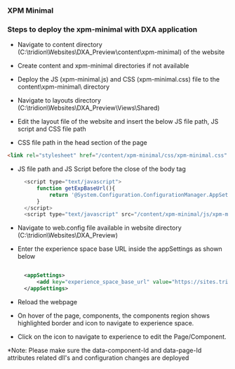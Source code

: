 ### XPM Minimal

### Steps to deploy the xpm-minimal with DXA application

- Navigate to content directory (C:\tridion\Websites\DXA_Preview\content\xpm-minimal) of the website

- Create content and xpm-minimal directories if not available

- Deploy the JS (xpm-minimal.js) and CSS (xpm-minimal.css) file to the content\xpm-minimal\ directory

- Navigate to layouts directory (C:\tridion\Websites\DXA_Preview\Views\Shared)

- Edit the layout file of the website and insert the below JS file path, JS script and CSS file path

- CSS file path in the head section of the page

```html
<link rel="stylesheet" href="/content/xpm-minimal/css/xpm-minimal.css" />
```

- JS file path and JS Script before the close of the body tag

  ```js
  	<script type="text/javascript">
  		function getExpBaseUrl(){
  			return '@System.Configuration.ConfigurationManager.AppSettings["experience_space_base_url"]'
  		}
  	</script>
  	<script type="text/javascript" src="/content/xpm-minimal/js/xpm-minimal.js"></script>

  ```

- Navigate to web.config file available in website directory (C:\tridion\Websites\DXA_Preview)

- Enter the experience space base URL inside the appSettings as shown below

  ```xml

  	<appSettings>
  		<add key="experience_space_base_url" value="https://sites.tridiondemo.com/ui/editor" />
  	</appSettings>

  ```

- Reload the webpage

- On hover of the page, components, the components region shows highlighted border and icon to navigate to experience space.

- Click on the icon to navigate to experience to edit the Page/Component.

\*Note: Please make sure the data-component-Id and data-page-Id attributes related dll's and configuration changes are deployed
